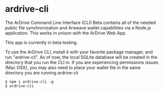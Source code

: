 # ardrive-cli
The ArDrive Command Line Interface (CLI) Beta contains all of the needed public file synchronization and Arweave wallet capabilities via a Node.js application.  This works in unison with the ArDrive Web App.

This app is currently in beta testing.

To use the ArDrive CLI, install it with your favorite package manager, and run "ardrive-cli".  As of now, the local SQLite database will be created in the directory that you run the CLI in.  If you are experiencing permissions issues (Mac OSX), you may also need to place your wallet file in the same directory you are running ardrive-cli

```
$ npm i ardrive-cli -g
$ ardrive-cli
```

